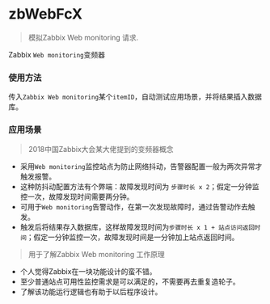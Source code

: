# zbWebFcX

> 模拟Zabbix Web monitoring 请求.

Zabbix `Web monitoring`变频器

### 使用方法
传入`Zabbix Web monitoring`某个`itemID`，自动测试应用场景，并将结果插入数据库。

### 应用场景

> 2018中国Zabbix大会某大佬提到的变频器概念

- 采用`Web monitoring`监控站点为防止网络抖动，告警器配置一般为两次异常才触发报警。
- 这种防抖动配置方法有个弊端：故障发现时间为 `步骤时长 x 2`；假定一分钟监控一次，故障发现时间需要两分钟。
- 可用于`Web monitoring`告警动作，在第一次发现故障时，通过告警动作去触发。
- 触发后将结果存入数据库，这样故障发现时间为`步骤时长 x 1 + 站点访问返回时间`；假定一分钟监控一次，故障发现时间是一分钟加上站点返回时间。

> 用于了解Zabbix Web monitoring 工作原理

- 个人觉得Zabbix在一块功能设计的蛮不错。
- 至少普通站点可用性监控需求是可以满足的，不需要再去重复造轮子。
- 了解该功能运行逻辑也有助于以后程序设计。



